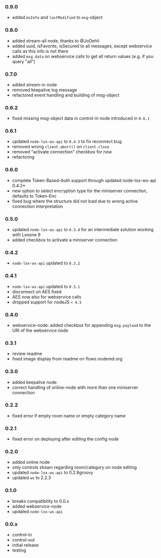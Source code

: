 ### 0.9.0
* added `msInfo` and `lastModified` to `msg`-object

### 0.8.0
* added stream-all node, thanks to @JoDehli
* added uuid, isFavorite, isSecured to all messages, except webservice calls as this info is not there
* added `msg.data` on webservice calls to get all return values (e.g. if you query "all")

### 0.7.0
* added stream-in node
* removed keepalive log message
* refactored event handling and building of msg-object

### 0.6.2
* fixed missing msg-object data in control-in node introduced in `0.6.1`

### 0.6.1
* updated `node-lox-ws-api` to `0.4.3` to fix reconnect bug 
* removed wrong `client.abort()` on `client.close`
* removed "activate connection" checkbox for now
* refactoring

### 0.6.0
* complete Token-Based-Auth support through updated node-lox-ws-api 0.4.2*
* new option to select encryption type for the miniserver connection, defaults to Token-Enc
* fixed bug where the structure did not load due to wrong active connection interpretation

### 0.5.0
* updated `node-lox-ws-api` to `0.3.4` for an intermediate solution working with Loxone 9
* added checkbox to activate a miniserver connection

### 0.4.2
* `node-lox-ws-api` updated to `0.3.2`

### 0.4.1
* `node-lox-ws-api` updated to `0.3.1`
* disconnect on AES fixed
* AES now also for webservice calls
* dropped support for nodeJS `< 4.5`

### 0.4.0
* webservice-node: added checkbox for appending `msg.payload` to the URI of the webservice node

### 0.3.1
* review readme
* fixed image display from readme on flows.nodered.org

### 0.3.0
* added keepalive node
* correct handling of online-node with more than one miniserver connection

### 0.2.2 
* fixed error if empty room name or empty category name

### 0.2.1
* fixed error on deploying after editing the config node

### 0.2.0
* added online node
* only controls shown regarding room/category on node editing 
* updated `node-lox-ws-api` to 0.2.8groovy
* updated `ws` to 2.2.3

### 0.1.0
* breaks compatibility to 0.0.x
* added webservice-node
* updated `node-lox-ws-api`

### 0.0.x
* control-in
* control-out
* initial release
* testing